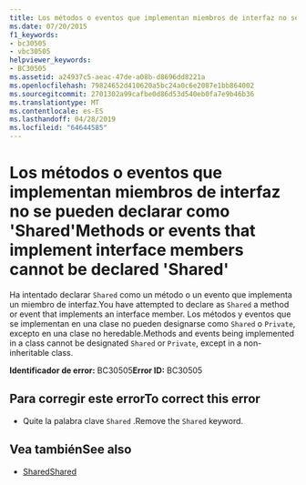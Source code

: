 ```yaml
---
title: Los métodos o eventos que implementan miembros de interfaz no se pueden declarar como 'Shared'
ms.date: 07/20/2015
f1_keywords:
- bc30505
- vbc30505
helpviewer_keywords:
- BC30505
ms.assetid: a24937c5-aeac-47de-a08b-d8696dd8221a
ms.openlocfilehash: 79824652d410620a5bc24a0c6e2087e1bb864002
ms.sourcegitcommit: 2701302a99cafbe0d86d53d540eb0fa7e9b46b36
ms.translationtype: MT
ms.contentlocale: es-ES
ms.lasthandoff: 04/28/2019
ms.locfileid: "64644585"
---
```

# <a name="methods-or-events-that-implement-interface-members-cannot-be-declared-shared"></a><span data-ttu-id="4f54a-102">Los métodos o eventos que implementan miembros de interfaz no se pueden declarar como 'Shared'</span><span class="sxs-lookup"><span data-stu-id="4f54a-102">Methods or events that implement interface members cannot be declared 'Shared'</span></span>
<span data-ttu-id="4f54a-103">Ha intentado declarar `Shared` como un método o un evento que implementa un miembro de interfaz.</span><span class="sxs-lookup"><span data-stu-id="4f54a-103">You have attempted to declare as `Shared` a method or event that implements an interface member.</span></span> <span data-ttu-id="4f54a-104">Los métodos y eventos que se implementan en una clase no pueden designarse como `Shared` o `Private`, excepto en una clase no heredable.</span><span class="sxs-lookup"><span data-stu-id="4f54a-104">Methods and events being implemented in a class cannot be designated `Shared` or `Private`, except in a non-inheritable class.</span></span>  
  
 <span data-ttu-id="4f54a-105">**Identificador de error:** BC30505</span><span class="sxs-lookup"><span data-stu-id="4f54a-105">**Error ID:** BC30505</span></span>  
  
## <a name="to-correct-this-error"></a><span data-ttu-id="4f54a-106">Para corregir este error</span><span class="sxs-lookup"><span data-stu-id="4f54a-106">To correct this error</span></span>  
  
- <span data-ttu-id="4f54a-107">Quite la palabra clave `Shared` .</span><span class="sxs-lookup"><span data-stu-id="4f54a-107">Remove the `Shared` keyword.</span></span>  
  
## <a name="see-also"></a><span data-ttu-id="4f54a-108">Vea también</span><span class="sxs-lookup"><span data-stu-id="4f54a-108">See also</span></span>

- [<span data-ttu-id="4f54a-109">Shared</span><span class="sxs-lookup"><span data-stu-id="4f54a-109">Shared</span></span>](../../visual-basic/language-reference/modifiers/shared.md)
